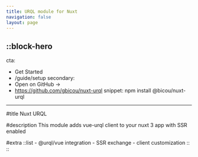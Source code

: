 ```yaml
---
title: URQL module for Nuxt
navigation: false
layout: page
---
```


::block-hero
---
cta:
  - Get Started
  - /guide/setup
secondary:
  - Open on GitHub →
  - https://github.com/gbicou/nuxt-urql
snippet: npm install @bicou/nuxt-urql
---

#title
Nuxt URQL

#description
This module adds vue-urql client to your nuxt 3 app with SSR enabled 

#extra
  ::list
    - @urql/vue integration
    - SSR exchange
    - client customization
  ::
::
